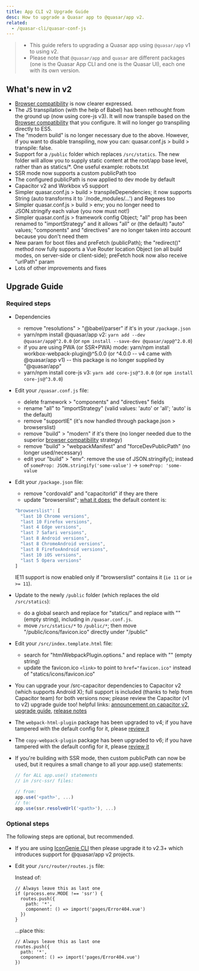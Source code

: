 ```yaml
---
title: App CLI v2 Upgrade Guide
desc: How to upgrade a Quasar app to @quasar/app v2.
related:
  - /quasar-cli/quasar-conf-js
---
```


> * This guide refers to upgrading a Quasar app using `@quasar/app` v1 to using v2.
> * Please note that `@quasar/app` and `quasar` are different packages (one is the Quasar App CLI and one is the Quasar UI), each one with its own version.

## What's new in v2

* [Browser compatibility](/quasar-cli/browser-compatibility) is now clearer expressed.
* The JS transpilation (with the help of Babel) has been rethought from the ground up (now using core-js v3). It will now transpile based on the [Browser compatibility](/quasar-cli/browser-compatibility) that you configure. It will no longer go transpiling directly to ES5.
* The "modern build" is no longer necessary due to the above. However, if you want to disable transpiling, now you can: quasar.conf.js > build > transpile: false.
* Support for a `/public` folder which replaces `/src/statics`. The new folder will allow you to supply static content at the root/app base level, rather than as statics/*. One useful example: robots.txt
* SSR mode now supports a custom publicPath too
* The configured publicPath is now applied to dev mode by default
* Capacitor v2 and Workbox v5 support
* Simpler quasar.conf.js > build > transpileDependencies; it now supports String (auto transforms it to `/node_modules/...') and Regexes too
* Simpler quasar.conf.js > build > env; you no longer need to JSON.stringify each value (you now must not!)
* Simpler quasar.conf.js > framework config Object; "all" prop has been renamed to "importStrategy" and it allows "all" or (the default) "auto" values; "components" and "directives" are no longer taken into account because you don't need them
* New param for boot files and preFetch (publicPath); the "redirect()" method now fully supports a Vue Router location Object (on all build modes, on server-side or client-side); preFetch hook now also receive "urlPath" param
* Lots of other improvements and fixes

## Upgrade Guide

### Required steps

* Dependencies
  - remove "resolutions" > "@babel/parser" if it's in your `/package.json`
  - yarn/npm install @quasar/app v2: `yarn add --dev @quasar/app@^2.0.0` (or `npm install --save-dev @quasar/app@^2.0.0`)
  - if you are using PWA (or SSR+PWA) mode: yarn/npm install workbox-webpack-plugin@^5.0.0 (or ^4.0.0 -- v4 came with @quasar/app v1) -- this package is no longer supplied by "@quasar/app"
  - yarn/npm install core-js v3: `yarn add core-js@^3.0.0` (or `npm install core-js@^3.0.0`)

* Edit your `/quasar.conf.js` file:
  - delete framework > "components" and "directives" fields
  - rename "all" to "importStrategy" (valid values: 'auto' or 'all'; 'auto' is the default)
  - remove "supportIE" (it's now handled through package.json > browserslist)
  - remove "build" > "modern" if it's there (no longer needed due to the superior [browser compatibility](/quasar-cli/browser-compatibility) strategy)
  - remove "build" > "webpackManifest" and "forceDevPublicPath" (no longer used/necessary)
  - edit your "build" > "env": remove the use of JSON.stringify(); instead of `someProp: JSON.stringify('some-value')` -> `someProp: 'some-value`

* Edit your `/package.json` file:
  - remove "cordovaId" and "capacitorId" if they are there
  - update "browserslist"; [what it does](/quasar-cli/browser-compatibility); the default content is:

  ```js
  "browserslist": [
    "last 10 Chrome versions",
    "last 10 Firefox versions",
    "last 4 Edge versions",
    "last 7 Safari versions",
    "last 8 Android versions",
    "last 8 ChromeAndroid versions",
    "last 8 FirefoxAndroid versions",
    "last 10 iOS versions",
    "last 5 Opera versions"
  ]
  ```

  IE11 support is now enabled only if "browserslist" contains it (`ie 11` or `ie >= 11`).

* Update to the newly `/public` folder (which replaces the old `/src/statics`):
  - do a global search and replace for "statics/" and replace with "" (empty string), including in `/quasar.conf.js`.
  - move `/src/statics/*` to `/public/*`; then move "/public/icons/favicon.ico" directly under "/public"

* Edit your `/src/index.template.html` file:
  - search for "htmlWebpackPlugin.options." and replace with "" (empty string)
  - update the favicon.ico `<link>` to point to `href="favicon.ico"` instead of "statics/icons/favicon.ico"

* You can upgrade your /src-capacitor dependencies to Capacitor v2 (which supports Android X); full support is included (thanks to help from Capacitor team) for both versions now; please review the Capacitor (v1 to v2) upgrade guide too! helpful links: [announcement on capacitor v2](https://ionicframework.com/blog/announcing-capacitor-2-0/), [upgrade guide](https://capacitor.ionicframework.com/docs/android/updating/#from-1-5-1-to-2-0-0), [release notes](https://github.com/ionic-team/capacitor/releases/tag/2.0.0)

* The `webpack-html-plugin` package has been upgraded to v4; if you have tampered with the default config for it, please [review it](https://github.com/jantimon/html-webpack-plugin/blob/master/CHANGELOG.md#400-2020-03-23)

* The `copy-webpack-plugin` package has been upgraded to v6; if you have tampered with the default config for it, please [review it](https://github.com/jantimon/html-webpack-plugin/blob/master/CHANGELOG.md#400-2020-03-23)

* If you're building with SSR mode, then custom publicPath can now be used, but it requires a small change to all your app.use() statements:
  ``` js
  // for ALL app.use() statements
  // in /src-ssr/ files:

  // from:
  app.use('<path>', ...)
  // to:
  app.use(ssr.resolveUrl('<path>'), ...)
  ```

### Optional steps

The following steps are optional, but recommended.

* If you are using [IconGenie CLI](/icongenie/introduction) then please upgrade it to v2.3+ which introduces support for @quasar/app v2 projects.

* Edit your `/src/router/routes.js` file:

  Instead of:

  ```
  // Always leave this as last one
  if (process.env.MODE !== 'ssr') {
    routes.push({
      path: '*',
      component: () => import('pages/Error404.vue')
    })
  }
  ```

  ...place this:

  ```
  // Always leave this as last one
  routes.push({
    path: '*',
    component: () => import('pages/Error404.vue')
  })
  ```

